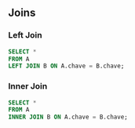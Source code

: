 ## Joins

### Left Join

```sql
SELECT *
FROM A
LEFT JOIN B ON A.chave = B.chave;
```

### Inner Join

```sql
SELECT *
FROM A
INNER JOIN B ON A.chave = B.chave;
```
<!--stackedit_data:
eyJoaXN0b3J5IjpbLTExNDMxODQ2NDNdfQ==
-->